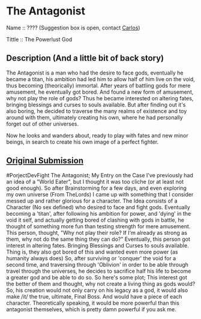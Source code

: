 # The Antagonist

Name :: ???? (Suggestion box is open, contact [Carlos](https://www.facebook.com/Lordsolrac2))

Tittle :: The Powerlust God

## Description (And a little bit of back story)

The Antagonist is a man who had the desire to face gods, eventually he became
a titan, his ambition had led him  to allow half of him live on the void, thus
becoming (theorically) immortal. After years of battling gods for mere
amusement, he eventually got bored. And found a new form of amusement, why not
play the role of gods? Thus he became interested on altering fates, bringing
blessings and curses to souls available. But after finding out it's also boring,
he  decided to traverse the many realms of existence and toy around with them,
ultimately creating his own, where he had personally forget out of other universes.

Now he looks and wanders about, ready to play with fates and new minor beings,
in search to create his own image of a perfect fighter.


## [Original Submission](https://www.facebook.com/hashtag/porjectdevfight?source=feed_text&story_id=1004180629626748&pnref=story)

‪#‎PorjectDevFight‬ The Antagonist; My Entry on the Case
I've previously had an idea of a "World Eater", but I thought it was too cliche (or at least not good enough). So after Brainstorming for a few days, and even exploring my own universe (From TheLords) I came up with something that I consider messed up and rather glorious for a character.
The Idea consists of a Character (No sex defined) who desired to face and fight gods. Eventually becoming a 'titan', after following his ambition for power, and 'dying' in the void it self, and actually getting bored of clashing with gods in battle, he thought of something more fun than testing strength for mere amusement. This person, thought, "Why not play their role? If I'm already as strong as them, why not do the same thing they can do?"
Eventually, this person got interest in altering fates. Bringing Blessings and Curses to souls available. Thing is, they also got bored of this and wanted even more power (as humanity always does)
So, after surviving or 'conquer' the void for a second time, and traversing through 'Oblivion' in order to be able through travel through the universes, he decides to sacrifice half his life to become a greater god and be able to do so.
So here's some plot;
This interest got the better of them and thought, why not create a living thing as gods would? So, his creation would not only carry on his legacy as a god, it would also make /it/ the true, ultimate, Final Boss. And would have a piece of each character. Theoretically speaking, it would be more powerful than this antagonist themselves, which is pretty damn powerful if you ask me.
